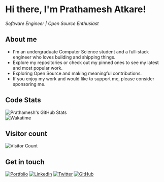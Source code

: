 # Hi there, I'm Prathamesh Atkare!
*Software Engineer | Open Source Enthusiast*

## About me

- I'm an undergraduate Computer Science student and a full-stack engineer who loves building and shipping things.
- Explore my repositories or check out my pinned ones to see my latest and most popular work.
- Exploring Open Source and making meaningful contributions.
- If you enjoy my work and would like to support me, please consider sponsoring me.

## Code Stats
![Prathamesh's GitHub Stats](https://github-readme-stats.vercel.app/api?username=prathameshatkare&show_icons=true&theme=dark)   
![Wakatime](https://wakatime.com/@prathmeshatkare07)





## Visitor count
![Visitor Count](https://count.getloli.com/get/@prathameshatkare?theme=rule34)



## Get in touch
[![Portfolio](https://img.shields.io/badge/Portfolio-grey?style=for-the-badge&logo=vercel)](https://prathamesh-theta.vercel.app/)
[![LinkedIn](https://img.shields.io/badge/LinkedIn-blue?style=for-the-badge&logo=linkedin)](https://www.linkedin.com/in/prathamesh-atkare-6223aa255/)
[![Twitter](https://img.shields.io/badge/Twitter-black?style=for-the-badge&logo=x)](https://x.com/PRATHAMESH34980)
[![GitHub](https://img.shields.io/badge/GitHub-181717?style=for-the-badge&logo=github)](https://github.com/prathameshatkare)
